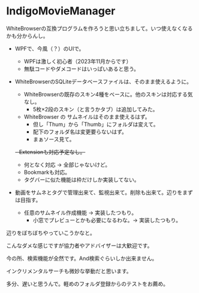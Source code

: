 # IndigoMovieManager
WhiteBrowserの互換プログラムを作ろうと思い立ちまして。いつ使えなくなるかも分からんし。

- WPFで、今風（？）のUIで。
  - WPFは激しく初心者（2023年11月からです）
  - 無駄コードやダメコードはいっぱいあると思う。
- WhiteBrowserのSQLiteデータベースファイルは、そのまま使えるように。
  - WhiteBrowserの既存のスキン4種をベースに。他のスキンは対応する気なし。
    - 5枚×2段のスキン（と言うかタブ）は追加してみた。
  - WhiteBrowser の サムネイルはそのまま使えるはず。
    - 但し「Thum」から「Thumb」にフォルダは変えて。
    - 配下のフォルダ名は変更要らないはず。
    - まぁソース見て。
      
  ~~- Extensionも対応予定なし。~~
    - 何となく対応 → 全部じゃないけど。
    - Bookmarkも対応。
    - タグバーに似た機能は枠だけしか実装してない。
    
- 動画をサムネとタグで管理出来て、監視出来て。削除も出来て。辺りをまずは目指す。
  - 任意のサムネイル作成機能 → 実装したつもり。
    - 小窓でプレビューとかも必要になるわな。→ 実装したつもり。

辺りをぼちぼちやっていこうかなと。

こんなダメな感じですが協力者やアドバイザーは大歓迎です。

今の所、検索機能が全然です。And検索ぐらいしか出来ません。

インクリメンタルサーチも微妙な挙動だと思います。

多分、遅いと思うんで。軽めのフォルダ登録からのテストをお薦め。
